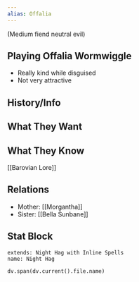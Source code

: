 ```yaml
---
alias: Offalia
---
```

(Medium fiend neutral evil)

## Playing Offalia Wormwiggle
- Really kind while disguised
- Not very attractive

## History/Info

## What They Want

## What They Know
[[Barovian Lore]]

## Relations
- Mother: [[Morgantha]]
- Sister: [[Bella Sunbane]]

## Stat Block

```statblock
extends: Night Hag with Inline Spells
name: Night Hag
```

```dataviewjs
dv.span(dv.current().file.name)
```
